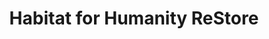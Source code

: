---
title: "Habitat for Humanity ReStore"
url: /belgrade/habitat-for-humanity-restore/
shop: Gebrauchtwaren
---